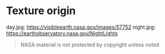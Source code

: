 # Texture origin

day.jpg: https://visibleearth.nasa.gov/images/57752
night.jpg: https://earthobservatory.nasa.gov/NightLights

> NASA material is not protected by copyright unless noted
